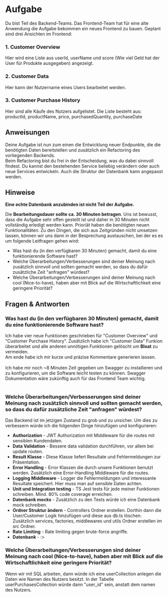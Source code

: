 # Aufgabe

Du bist Teil des Backend-Teams. Das Frontend-Team hat für eine alte Anwendung die Aufgabe bekommen ein neues Frontend zu bauen.
Geplant sind drei Ansichten im Frontend:

### 1. Customer Overview
   Hier wird eine Liste aus userId, userName und score (Wie viel Geld hat der User für Produkte ausgegeben) angezeigt.

### 2. Customer Data
   Hier kann der Nutzername eines Users bearbeitet werden.

### 3. Customer Purchase History
   Hier sind alle Käufe des Nutzers aufgelistet. Die Liste besteht aus: productId, productName, price, purchasedQuantity, purchaseDate

## Anweisungen
Deine Aufgabe ist nun zum einen die Entwicklung neuer Endpunkte, die die benötigten Daten bereitstellen und zusätzlich ein Refactoring des vorliegenden Backends.  
Beim Refactoring bist du frei in der Entscheidung, was du dabei sinnvoll findest. Du kannst den bestehenden Service beliebig verändern oder auch neue Services entwickeln. Auch die Struktur der Datenbank kann angepasst werden.

## Hinweise 

**Eine echte Datenbank anzubinden ist nicht Teil der Aufgabe.**  

Die **Bearbeitungsdauer sollte ca. 30 Minuten betragen**. Uns ist bewusst, dass die Aufgabe sehr offen gestellt ist und daher in 30 Minuten nicht vollständig erledigt werden kann. Prioriät haben die benötigten neuen Funktionalitäten. Zu den Dingen, die sich aus Zeitgründen nicht umsetzen lassen, können wir uns dann in der Besprechung austauschen, bei der es es um folgende Leitfragen gehen wird:
- Was hast du (in den verfügbaren 30 Minuten) gemacht, damit du eine funktionierende Software hast?
- Welche Überarbeitungen/Verbesserungen sind deiner Meinung nach zusätzlich sinnvoll und sollten gemacht werden, so dass du dafür zusätzliche Zeit "anfragen" würdest?
- Welche Überarbeitungen/Verbesserungen sind deiner Meinung nach cool (Nice-to-have), haben aber mit Blick auf die Wirtschaftlichkeit eine geringere Priorität?

## Fragen & Antworten
### Was hast du (in den verfügbaren 30 Minuten) gemacht, damit du eine funktionierende Software hast?

Ich habe vier neue Funktionen geschrieben für "Customer Overview" und "Customer Purchase History". Zusätzlich habe ich "Customer Data" Funkion überarbeitet und alle anderen unnötigen Funktionen gelöscht um **Bloat** zu vermeiden.<br/>
Am ende habe ich mir kurze und präzise Kommentare generieren lassen.<br/><br/>
Ich habe mir noch ~8 Minuten Zeit gegeben um Swagger zu installieren und zu konfigurieren, um die Software leicht testen zu können. Swagger Dokumentation wäre zukünftig auch für das Frontend Team wichtig.
<br/><br/>
### Welche Überarbeitungen/Verbesserungen sind deiner Meinung nach zusätzlich sinnvoll und sollten gemacht werden, so dass du dafür zusätzliche Zeit "anfragen" würdest?

Das Backend ist im jetzigen Zustand zu grob und zu unsicher. Um dies zu verbessern würde ich die folgenden Dinge hinzufügen und konfigurieren:
- **Authorization** - JWT Authorization mit Middleware für die routes mit sensiblen Kundendaten.
- **Data Validation** - Bessere data validation durchführen, vor allem bei update routen.
- **Result Klasse** - Diese Klasse liefert Resultate und Fehlermeldungen zur Präsentation.
- **Error Handling** - Error Klassen die durch unsere Funktionen benutzt werden. Zusätzlich eine Error-Handling Middleware für die routes.
- **Logging Middleware** - Logger die Fehlermeldungen und interessante Resultate speichert. Hier muss man auf sensible Daten achten.
- **Unit und Integration testing** - TS Jest tests für jede meiner Funktionen schreiben. Mind. 80% code coverage erreichen.
- **Datenbank mocks** - Zusätzlich zu den Tests würde ich eine Datenbank mock schreiben.
- **Ordner Struktur ändern** - Controllers Ordner erstellen. Dorthin dann die User/Customer Logik hinzufügen und diese aus db.ts löschen. Zusätzlich services, factories, middlewares und utils Ordner erstellen im src Ordner.
- **Rate Limiting** - Rate limiting gegen brute-force angriffe.
- **Datenbank** - :>

### Welche Überarbeitungen/Verbesserungen sind deiner Meinung nach cool (Nice-to-have), haben aber mit Blick auf die Wirtschaftlichkeit eine geringere Priorität?
Wenn wir mit SQL arbeiten, dann würde ich eine userCollection anlegen die Daten wie Namen des Nutzers besitzt. In der Tabelle userPurchasesCollection würde dann "user_id" sein, anstatt dem namen des Nutzers.
